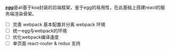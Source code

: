 [***egg***](https://github.com/eggjs/egg/)是ali基于koa封装的后端框架，鉴于egg的易用性，在此基础上搭建react的服务端渲染骨架。



- [ ] 完善 webpack 基本配置并分离 webpack 环境
- [ ] 统一egg与webpack的环境
- [ ] 优化webpack编译速度
- [ ] 单页面 react-router & redux 支持